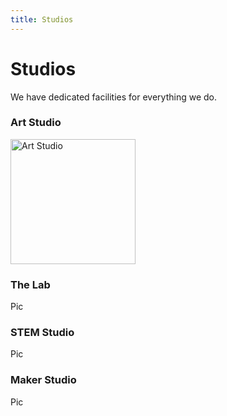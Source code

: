 ```yaml
---
title: Studios
---
```

# Studios

We have dedicated facilities for everything we do. 

### Art Studio 

<img src="C:\Users\Alex.Skinner\Documents\GitHub\hugo-learn-blog-template\static\ART.jpg" alt="Art Studio" width="200"/>

### The Lab

Pic

### STEM Studio

Pic

### Maker Studio

Pic